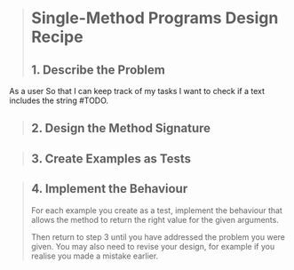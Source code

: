 > # Single-Method Programs Design Recipe
> 
> ## 1. Describe the Problem
> 
As a user
So that I can keep track of my tasks
I want to check if a text includes the string #TODO.

> ## 2. Design the Method Signature
<!-- to_do(text)
text = string
return = boolean -->

> ## 3. Create Examples as Tests
<!-- to_do? ("#TODO") = true
to_do? ("todo") = false
to_do? ("TODO") = false -->


> ## 4. Implement the Behaviour
> 
> For each example you create as a test, implement the behaviour that allows the
> method to return the right value for the given arguments.
> 
> Then return to step 3 until you have addressed the problem you were given. You
> may also need to revise your design, for example if you realise you made a
> mistake earlier.
